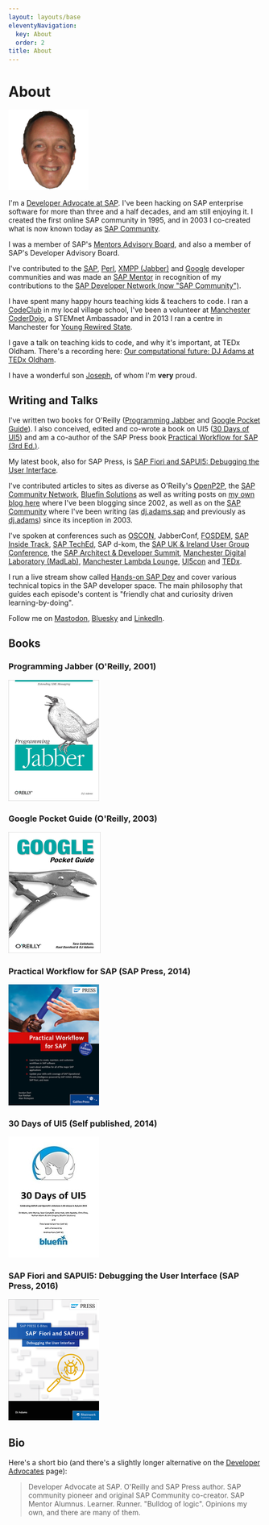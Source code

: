 ```yaml
---
layout: layouts/base
eleventyNavigation:
  key: About
  order: 2
title: About
---
```


# About

![Picture of my floating head](/images/DJA-head-small.png)
<a name="main"></a>

I'm a [Developer Advocate at SAP](https://developers.sap.com/developer-advocates.html). I've been hacking on SAP enterprise software for more than three and a half decades, and am still enjoying it. I created the first online SAP community in 1995, and in 2003 I co-created what is now known today as [SAP Community](https://community.sap.com).

I was a member of SAP's [Mentors Advisory Board](http://web.archive.org/web/20170910073813/https://blogs.sap.com/2016/03/08/introducing-the-new-sap-mentors-advisory-board-2016-2018/), and also a member of SAP's Developer Advisory Board.

I've contributed to the [SAP](http://community.sap.com), [Perl](http://search.cpan.org/~qmacro/), [XMPP (Jabber)](http://xmpp.org) and [Google](http://gtugs.org) developer communities and was made an [SAP Mentor](http://www.sap.com/uk/community/resources/influencer-programs.html) in recognition of my contributions to the [SAP Developer Network (now "SAP Community")](http://community.sap.com).

I have spent many happy hours teaching kids & teachers to code. I ran a [CodeClub](/blog/posts/2013/04/18/codeclub-thoughts/) in my local village school, I've been a volunteer at [Manchester CoderDojo](http://mcrcoderdojo.org.uk), a STEMnet Ambassador and in 2013 I ran a centre in Manchester for [Young Rewired State](http://getcodingkids.com/young-rewired-state/).

I gave a talk on teaching kids to code, and why it's important, at TEDx Oldham. There's a recording here: [Our computational future: DJ Adams at TEDx Oldham](https://www.youtube.com/watch?v=-gvOCaExeK0).

I have a wonderful son [Joseph](https://www.math.hhu.de/en/chairs-/-people-/-contact-persons/the-chairs-of-the-mathematical-institute/chair-of-applied-analysis/team/dr-joseph-adams), of whom I'm **very** proud.

<a name="writing-and-talks"></a>
## Writing and Talks

I've written two books for O'Reilly ([Programming Jabber](http://shop.oreilly.com/product/9780596002022.do) and [Google Pocket Guide](https://books.google.co.uk/books/about/Google_Pocket_Guide.html?id=cT9BrWQxTMcC&redir_esc=y)). I also conceived, edited and co-wrote a book on UI5 ([30 Days of UI5](https://www.amazon.co.uk/30-Days-UI5-Celebrating-milestone-ebook/dp/B017MOJEWG)) and am a co-author of the SAP Press book [Practical Workflow for SAP (3rd Ed.)](https://www.amazon.co.uk/Practical-Workflow-Revised-Rickayzen-Hardcover/dp/B011DCBNZO).

My latest book, also for SAP Press, is [SAP Fiori and SAPUI5: Debugging the User Interface](https://www.sap-press.com/sap-fiori-and-sapui5-debugging-the-user-interface_4305/).

I've contributed articles to sites as diverse as O'Reilly's [OpenP2P](http://web.archive.org/web/20050206042302/http://www.openp2p.com/), the [SAP Community Network](http://scn.sap.com/people/dj.adams.sap/content), [Bluefin Solutions](http://web.archive.org/web/20180903093843/https://www.bluefinsolutions.com/insights/dj-adams) as well as writing posts on [my own blog here](/blog) where I've been blogging since 2002, as well as on the [SAP Community](//community.sap.com) where I've been writing (as [dj.adams.sap](//people.sap.com/dj.adams.sap) and previously as [dj.adams](//people.sap.com/dj.adams)) since its inception in 2003.

I've spoken at conferences such as [OSCON](https://www.oreilly.com/conferences/oscon.html), JabberConf, [FOSDEM](http://www.fosdem.org), [SAP Inside Track](http://scn.sap.com/community/events/inside-track), [SAP TechEd](http://www.sapteched.com), SAP d-kom, the [SAP UK & Ireland User Group Conference](http://www.sapusers.org/), the [SAP Architect & Developer Summit](/blog/posts/2014/11/28/the-inaugural-sap-architect-and-developer-summit/), [Manchester Digital Laboratory (MadLab)](http://madlab.org.uk), [Manchester Lambda Lounge](http://lambdalounge.org.uk), [UI5con](https://www.youtube.com/watch?v=CTgtS6Cd98Y) and [TEDx](http://www.youtube.com/watch?v=-gvOCaExeK0).

I run a live stream show called [Hands-on SAP Dev](https://www.youtube.com/playlist?list=PL6RpkC85SLQABOpzhd7WI-hMpy99PxUo0) and cover various technical topics in the SAP developer space. The main philosophy that guides each episode's content is "friendly chat and curiosity driven learning-by-doing".

Follow me on [Mastodon](//hachyderm.io/@qmacro), [Bluesky](https://bsky.app/profile/qmacro.org) and [LinkedIn](https://www.linkedin.com/in/djadams/).

## Books

### Programming Jabber (O'Reilly, 2001)

[![Programming Jabber](/images/books/programmingjabber.png)](http://shop.oreilly.com/product/9780596002022.do)

### Google Pocket Guide (O'Reilly, 2003)

[![Google Pocket Guide](/images/books/googlepocketguide.png)](https://books.google.com/books/about/Google_Pocket_Guide.html?id=SQJVAgAAQBAJ)

### Practical Workflow for SAP (SAP Press, 2014)

[![Practical Workflow for SAP](/images/books/practicalworkflow.png)](https://www.amazon.co.uk/Practical-Workflow-Revised-Rickayzen-Hardcover/dp/B011DCBNZO)

### 30 Days of UI5 (Self published, 2014)

[![30 Days of UI5](/images/books/30daysofui5.png)](https://www.amazon.co.uk/30-Days-UI5-Celebrating-milestone-ebook/dp/B017MOJEWG)

### SAP Fiori and SAPUI5: Debugging the User Interface (SAP Press, 2016)

[![SAP Fiori and SAPUI5: Debugging the User Interface](/images/books/debugging.png)](https://www.sap-press.com/sap-fiori-and-sapui5-debugging-the-user-interface_4305/)

## Bio

Here's a short bio (and there's a slightly longer alternative on the [Developer Advocates](https://developers.sap.com/developer-advocates.html) page):

> Developer Advocate at SAP. O'Reilly and SAP Press author. SAP community pioneer and original SAP Community co-creator. SAP Mentor Alumnus. Learner. Runner. "Bulldog of logic". Opinions my own, and there are many of them.
